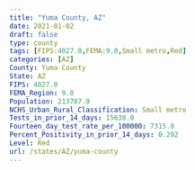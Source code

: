 ```yaml
---
title: "Yuma County, AZ"
date: 2021-01-02
draft: false
type: county
tags: [FIPS:4027.0,FEMA:9.0,Small metro,Red]
categories: [AZ]
County: Yuma County
State: AZ
FIPS: 4027.0
FEMA_Region: 9.0
Population: 213787.0
NCHS_Urban_Rural_Classification: Small metro
Tests_in_prior_14_days: 15638.0
Fourteen_day_test_rate_per_100000: 7315.0
Percent_Positivity_in_prior_14_days: 0.292
Level: Red
url: /states/AZ/yuma-county
---
```



